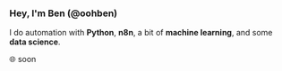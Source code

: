 ### Hey, I'm Ben (@oohben)

I do automation with **Python**, **n8n**, a bit of **machine learning**, and some **data science**.

🌐 soon
